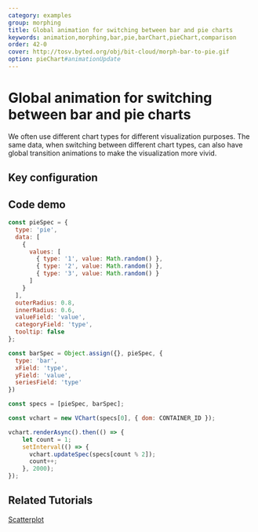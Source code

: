 ```yaml
---
category: examples
group: morphing
title: Global animation for switching between bar and pie charts
keywords: animation,morphing,bar,pie,barChart,pieChart,comparison
order: 42-0
cover: http://tosv.byted.org/obj/bit-cloud/morph-bar-to-pie.gif
option: pieChart#animationUpdate
---
```


# Global animation for switching between bar and pie charts

We often use different chart types for different visualization purposes. The same data, when switching between different chart types, can also have global transition animations to make the visualization more vivid.

## Key configuration


## Code demo

```javascript livedemo
const pieSpec = {
  type: 'pie',
  data: [
    {
      values: [
        { type: '1', value: Math.random() },
        { type: '2', value: Math.random() },
        { type: '3', value: Math.random() }
      ]
    }
  ],
  outerRadius: 0.8,
  innerRadius: 0.6,
  valueField: 'value',
  categoryField: 'type',
  tooltip: false
};

const barSpec = Object.assign({}, pieSpec, {
  type: 'bar',
  xField: 'type',
  yField: 'value',
  seriesField: 'type'
})

const specs = [pieSpec, barSpec];

const vchart = new VChart(specs[0], { dom: CONTAINER_ID });

vchart.renderAsync().then(() => {
    let count = 1;
    setInterval(() => {
      vchart.updateSpec(specs[count % 2]);
      count++;
    }, 2000);
});
```


## Related Tutorials

[Scatterplot](link)